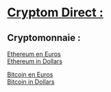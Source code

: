 [Cryptom Direct :](https://cryptomdirect.github.io/crypto/)
=======

Cryptomonnaie :
-----------

[Ethereum en Euros](https://cryptomdirect.github.io/crypto/ETH/EUR/)  
[Ethereum in Dollars](https://cryptomdirect.github.io/crypto/ETH/USD/)  

[Bitcoin en Euros](https://cryptomdirect.github.io/crypto/BTC/EUR/)    
[Bitcoin in Dollars](https://cryptomdirect.github.io/crypto/BTC/USD/)  
